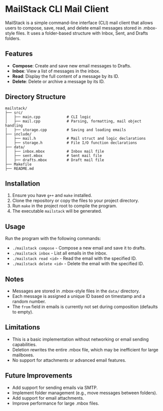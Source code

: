 # MailStack CLI Mail Client

MailStack is a simple command-line interface (CLI) mail client that allows users to compose, save, read, and delete email messages stored in .mbox-style files. It uses a folder-based structure with Inbox, Sent, and Drafts folders.

## Features

- **Compose**: Create and save new email messages to Drafts.
- **Inbox**: View a list of messages in the inbox.
- **Read**: Display the full content of a message by its ID.
- **Delete**: Delete or archive a message by its ID.

## Directory Structure

    mailstack/
    ├── src/
    │   ├── main.cpp            # CLI logic
    │   ├── mail.cpp            # Parsing, formatting, mail object handling
    │   ├── storage.cpp         # Saving and loading emails
    ├── include/
    │   ├── mail.h              # Mail struct and logic declarations
    │   ├── storage.h           # File I/O function declarations
    ├── data/
    │   ├── inbox.mbox          # Inbox mail file
    │   ├── sent.mbox           # Sent mail file
    │   ├── drafts.mbox         # Draft mail file
    ├── Makefile
    ├── README.md

## Installation

1. Ensure you have `g++` and `make` installed.
2. Clone the repository or copy the files to your project directory.
3. Run `make` in the project root to compile the program.
4. The executable `mailstack` will be generated.

## Usage

Run the program with the following commands:

- `./mailstack compose` - Compose a new email and save it to drafts.
- `./mailstack inbox` - List all emails in the inbox.
- `./mailstack read <id>` - Read the email with the specified ID.
- `./mailstack delete <id>` - Delete the email with the specified ID.

## Notes

- Messages are stored in .mbox-style files in the `data/` directory.
- Each message is assigned a unique ID based on timestamp and a random number.
- The `from` field in emails is currently not set during composition (defaults to empty).

## Limitations

- This is a basic implementation without networking or email sending capabilities.
- Deletion rewrites the entire .mbox file, which may be inefficient for large mailboxes.
- No support for attachments or advanced email features.

## Future Improvements

- Add support for sending emails via SMTP.
- Implement folder management (e.g., move messages between folders).
- Add support for email attachments.
- Improve performance for large .mbox files.

